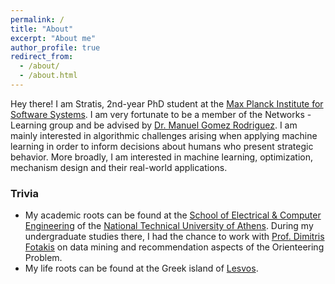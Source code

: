 ```yaml
---
permalink: /
title: "About"
excerpt: "About me"
author_profile: true
redirect_from: 
  - /about/
  - /about.html
---
```


Hey there! I am Stratis, 2nd-year PhD student at the [Max Planck Institute for Software Systems](https://www.mpi-sws.org/). I am very fortunate to be a member of the Networks - Learning group and be advised by [Dr. Manuel Gomez Rodriguez](https://people.mpi-sws.org/~manuelgr/index.html). I am mainly interested in algorithmic challenges arising when applying machine learning in order to inform decisions about humans who present strategic behavior. More broadly, I am interested in machine learning, optimization, mechanism design and their real-world applications.

### Trivia
* My academic roots can be found at the [School of Electrical & Computer Engineering](https://www.ece.ntua.gr/en) of the [National Technical University of Athens](https://www.ntua.gr/en/). During my undergraduate studies there, I had the chance to work with [Prof. Dimitris Fotakis](https://www.softlab.ntua.gr/~fotakis/) on data mining and recommendation aspects of the Orienteering Problem.
* My life roots can be found at the Greek island of [Lesvos](https://www.lesvos.com/index.html).
